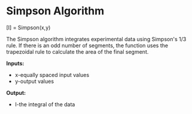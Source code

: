 # Simpson Algorithm
[I] = Simpson(x,y)

The Simpson algorithm integrates experimental data using Simpson's 1/3 rule. If there is an odd number of segments, the function uses the trapezoidal rule to calculate the area of the final segment.

**Inputs:**
* x-equally spaced input values
* y-output values

**Output:**
* I-the integral of the data
